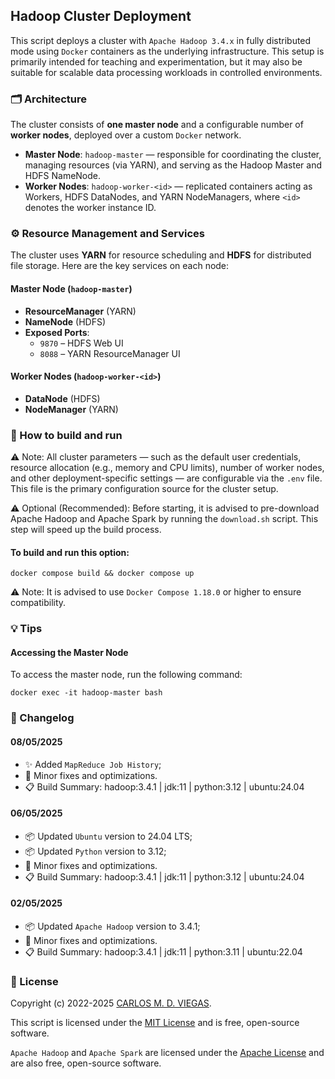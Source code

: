## Hadoop Cluster Deployment

This script deploys a cluster with `Apache Hadoop 3.4.x` in fully distributed mode using `Docker` containers as the underlying infrastructure. This setup is primarily intended for teaching and experimentation, but it may also be suitable for scalable data processing workloads in controlled environments.

### 🗂️ Architecture

The cluster consists of **one master node** and a configurable number of **worker nodes**, deployed over a custom `Docker` network.

- **Master Node**: `hadoop-master` — responsible for coordinating the cluster, managing resources (via YARN), and serving as the Hadoop Master and HDFS NameNode.
- **Worker Nodes**: `hadoop-worker-<id>` — replicated containers acting as Workers, HDFS DataNodes, and YARN NodeManagers, where `<id>` denotes the worker instance ID.

### ⚙️ Resource Management and Services

The cluster uses **YARN** for resource scheduling and **HDFS** for distributed file storage. Here are the key services on each node:

#### Master Node (`hadoop-master`)

- **ResourceManager** (YARN)
- **NameNode** (HDFS)
- **Exposed Ports**:
  - `9870` – HDFS Web UI
  - `8088` – YARN ResourceManager UI

#### Worker Nodes (`hadoop-worker-<id>`)

- **DataNode** (HDFS)
- **NodeManager** (YARN)


### :rocket: How to build and run

⚠️ Note: All cluster parameters — such as the default user credentials, resource allocation (e.g., memory and CPU limits), number of worker nodes, and other deployment-specific settings — are configurable via the `.env` file. This file is the primary configuration source for the cluster setup.

⚠️ Optional (Recommended): Before starting, it is advised to pre-download Apache Hadoop and Apache Spark by running the `download.sh` script. This step will speed up the build process.

#### To build and run this option:
```
docker compose build && docker compose up 
```

⚠️ Note: It is advised to use `Docker Compose 1.18.0` or higher to ensure compatibility.

### :bulb: Tips

#### Accessing the Master Node

To access the master node, run the following command:
```
docker exec -it hadoop-master bash
```

### :memo: Changelog

#### 08/05/2025
- :sparkles: Added `MapReduce Job History`;
- :wrench: Minor fixes and optimizations.
- :clipboard: Build Summary: hadoop:3.4.1 | jdk:11 | python:3.12 | ubuntu:24.04

#### 06/05/2025
- :package: Updated `Ubuntu` version to 24.04 LTS;
- :package: Updated `Python` version to 3.12;
- :wrench: Minor fixes and optimizations.
- :clipboard: Build Summary: hadoop:3.4.1 | jdk:11 | python:3.12 | ubuntu:24.04

#### 02/05/2025
- :package: Updated `Apache Hadoop` version to 3.4.1;
- :wrench: Minor fixes and optimizations.
- :clipboard: Build Summary: hadoop:3.4.1 | jdk:11 | python:3.11 | ubuntu:22.04


### :page_facing_up: License

Copyright (c) 2022-2025 [CARLOS M. D. VIEGAS](https://github.com/cmdviegas).

This script is licensed under the [MIT License](https://github.com/cmdviegas/docker-hadoop-cluster/blob/master/LICENSE) and is free, open-source software.

`Apache Hadoop` and `Apache Spark` are licensed under the [Apache License](https://github.com/cmdviegas/docker-hadoop-cluster/blob/master/LICENSE.apache) and are also free, open-source software.
